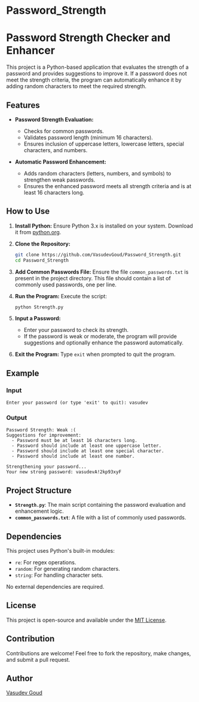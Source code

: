 # Password_Strength

# Password Strength Checker and Enhancer

This project is a Python-based application that evaluates the strength of a password and provides suggestions to improve it. If a password does not meet the strength criteria, the program can automatically enhance it by adding random characters to meet the required strength.

## Features

- **Password Strength Evaluation:**
  - Checks for common passwords.
  - Validates password length (minimum 16 characters).
  - Ensures inclusion of uppercase letters, lowercase letters, special characters, and numbers.

- **Automatic Password Enhancement:**
  - Adds random characters (letters, numbers, and symbols) to strengthen weak passwords.
  - Ensures the enhanced password meets all strength criteria and is at least 16 characters long.

## How to Use

1. **Install Python:**
   Ensure Python 3.x is installed on your system. Download it from [python.org](https://www.python.org/).

2. **Clone the Repository:**
   ```bash
   git clone https://github.com/VasudevGoud/Password_Strength.git
   cd Password_Strength
   ```

3. **Add Common Passwords File:**
   Ensure the file `common_passwords.txt` is present in the project directory. This file should contain a list of commonly used passwords, one per line.

4. **Run the Program:**
   Execute the script:
   ```bash
   python Strength.py
   ```

5. **Input a Password:**
   - Enter your password to check its strength.
   - If the password is weak or moderate, the program will provide suggestions and optionally enhance the password automatically.

6. **Exit the Program:**
   Type `exit` when prompted to quit the program.

## Example

### Input
```plaintext
Enter your password (or type 'exit' to quit): vasudev
```

### Output
```plaintext
Password Strength: Weak :(
Suggestions for improvement:
  - Password must be at least 16 characters long.
  - Password should include at least one uppercase letter.
  - Password should include at least one special character.
  - Password should include at least one number.

Strengthening your password...
Your new strong password: vasudevA!2kp93xyF
```

## Project Structure

- **`Strength.py`**: The main script containing the password evaluation and enhancement logic.
- **`common_passwords.txt`**: A file with a list of commonly used passwords.

## Dependencies

This project uses Python's built-in modules:
- `re`: For regex operations.
- `random`: For generating random characters.
- `string`: For handling character sets.

No external dependencies are required.

## License

This project is open-source and available under the [MIT License](LICENSE).

## Contribution

Contributions are welcome! Feel free to fork the repository, make changes, and submit a pull request.

## Author

[Vasudev Goud](https://github.com/VasudevGoud)
